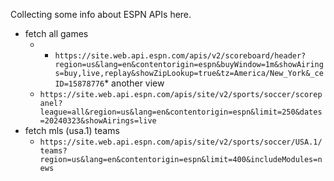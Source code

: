 Collecting some info about ESPN APIs here.

* fetch all games
  * * `https://site.web.api.espn.com/apis/v2/scoreboard/header?region=us&lang=en&contentorigin=espn&buyWindow=1m&showAirings=buy,live,replay&showZipLookup=true&tz=America/New_York&_ceID=15878776`* another view
  * `https://site.web.api.espn.com/apis/site/v2/sports/soccer/scorepanel?league=all&region=us&lang=en&contentorigin=espn&limit=250&dates=20240323&showAirings=live`
* fetch mls (usa.1) teams
  * `https://site.web.api.espn.com/apis/site/v2/sports/soccer/USA.1/teams?region=us&lang=en&contentorigin=espn&limit=400&includeModules=news`
